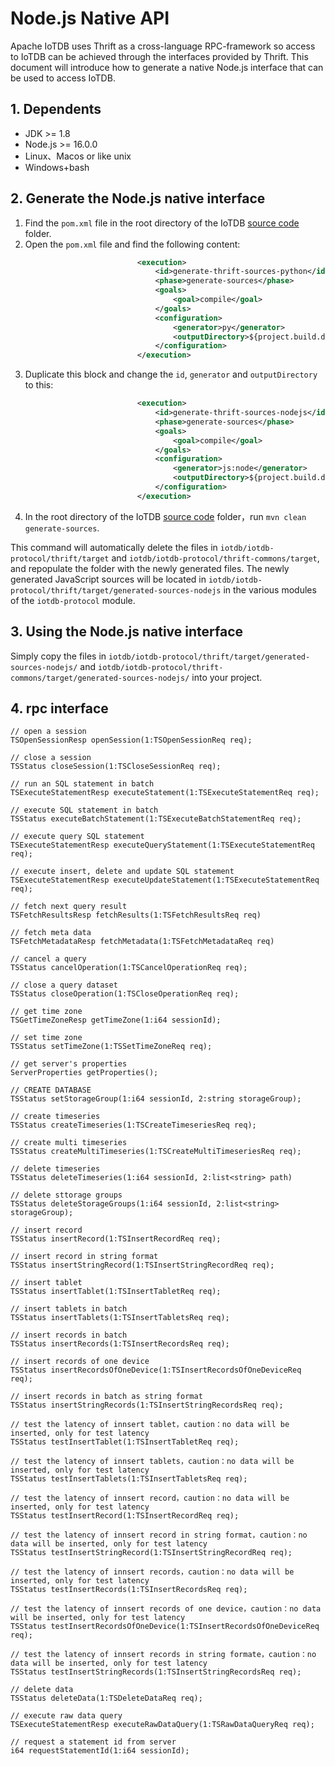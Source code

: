 <!--

    Licensed to the Apache Software Foundation (ASF) under one
    or more contributor license agreements.  See the NOTICE file
    distributed with this work for additional information
    regarding copyright ownership.  The ASF licenses this file
    to you under the Apache License, Version 2.0 (the
    "License"); you may not use this file except in compliance
    with the License.  You may obtain a copy of the License at
    
        http://www.apache.org/licenses/LICENSE-2.0
    
    Unless required by applicable law or agreed to in writing,
    software distributed under the License is distributed on an
    "AS IS" BASIS, WITHOUT WARRANTIES OR CONDITIONS OF ANY
    KIND, either express or implied.  See the License for the
    specific language governing permissions and limitations
    under the License.

-->

# Node.js Native API

Apache IoTDB uses Thrift as a cross-language RPC-framework so access to IoTDB can be achieved through the interfaces provided by Thrift. 
This document will introduce how to generate a native Node.js interface that can be used to access IoTDB.

## 1. Dependents

 * JDK >= 1.8
 * Node.js >= 16.0.0
 * Linux、Macos or like unix
 * Windows+bash

## 2. Generate the Node.js native interface

1. Find the `pom.xml` file in the root directory of the IoTDB [source code](https://github.com/apache/iotdb) folder.
2. Open the `pom.xml` file and find the following content:
   ```xml
                            <execution>
                                <id>generate-thrift-sources-python</id>
                                <phase>generate-sources</phase>
                                <goals>
                                    <goal>compile</goal>
                                </goals>
                                <configuration>
                                    <generator>py</generator>
                                    <outputDirectory>${project.build.directory}/generated-sources-python/</outputDirectory>
                                </configuration>
                            </execution>
   ```
3. Duplicate this block and change the `id`, `generator` and `outputDirectory` to this:
   ```xml
                            <execution>
                                <id>generate-thrift-sources-nodejs</id>
                                <phase>generate-sources</phase>
                                <goals>
                                    <goal>compile</goal>
                                </goals>
                                <configuration>
                                    <generator>js:node</generator>
                                    <outputDirectory>${project.build.directory}/generated-sources-nodejs/</outputDirectory>
                                </configuration>
                            </execution>
   ```
4. In the root directory of the IoTDB [source code](https://github.com/apache/iotdb) folder，run `mvn clean generate-sources`.

This command will automatically delete the files in `iotdb/iotdb-protocol/thrift/target` and `iotdb/iotdb-protocol/thrift-commons/target`, and repopulate the folder with the newly generated files.
The newly generated JavaScript sources will be located in `iotdb/iotdb-protocol/thrift/target/generated-sources-nodejs` in the various modules of the `iotdb-protocol` module.

## 3. Using the Node.js native interface

Simply copy the files in `iotdb/iotdb-protocol/thrift/target/generated-sources-nodejs/` and `iotdb/iotdb-protocol/thrift-commons/target/generated-sources-nodejs/` into your project.

## 4. rpc interface

```
// open a session
TSOpenSessionResp openSession(1:TSOpenSessionReq req);

// close a session
TSStatus closeSession(1:TSCloseSessionReq req);

// run an SQL statement in batch
TSExecuteStatementResp executeStatement(1:TSExecuteStatementReq req);

// execute SQL statement in batch
TSStatus executeBatchStatement(1:TSExecuteBatchStatementReq req);

// execute query SQL statement
TSExecuteStatementResp executeQueryStatement(1:TSExecuteStatementReq req);

// execute insert, delete and update SQL statement 
TSExecuteStatementResp executeUpdateStatement(1:TSExecuteStatementReq req);

// fetch next query result
TSFetchResultsResp fetchResults(1:TSFetchResultsReq req)

// fetch meta data
TSFetchMetadataResp fetchMetadata(1:TSFetchMetadataReq req)

// cancel a query 
TSStatus cancelOperation(1:TSCancelOperationReq req);

// close a query dataset
TSStatus closeOperation(1:TSCloseOperationReq req);

// get time zone
TSGetTimeZoneResp getTimeZone(1:i64 sessionId);

// set time zone
TSStatus setTimeZone(1:TSSetTimeZoneReq req);

// get server's properties
ServerProperties getProperties();

// CREATE DATABASE
TSStatus setStorageGroup(1:i64 sessionId, 2:string storageGroup);

// create timeseries
TSStatus createTimeseries(1:TSCreateTimeseriesReq req);

// create multi timeseries
TSStatus createMultiTimeseries(1:TSCreateMultiTimeseriesReq req);

// delete timeseries
TSStatus deleteTimeseries(1:i64 sessionId, 2:list<string> path)

// delete sttorage groups
TSStatus deleteStorageGroups(1:i64 sessionId, 2:list<string> storageGroup);

// insert record
TSStatus insertRecord(1:TSInsertRecordReq req);

// insert record in string format
TSStatus insertStringRecord(1:TSInsertStringRecordReq req);

// insert tablet
TSStatus insertTablet(1:TSInsertTabletReq req);

// insert tablets in batch
TSStatus insertTablets(1:TSInsertTabletsReq req);

// insert records in batch
TSStatus insertRecords(1:TSInsertRecordsReq req);

// insert records of one device
TSStatus insertRecordsOfOneDevice(1:TSInsertRecordsOfOneDeviceReq req);

// insert records in batch as string format
TSStatus insertStringRecords(1:TSInsertStringRecordsReq req);

// test the latency of innsert tablet，caution：no data will be inserted, only for test latency
TSStatus testInsertTablet(1:TSInsertTabletReq req);

// test the latency of innsert tablets，caution：no data will be inserted, only for test latency
TSStatus testInsertTablets(1:TSInsertTabletsReq req);

// test the latency of innsert record，caution：no data will be inserted, only for test latency
TSStatus testInsertRecord(1:TSInsertRecordReq req);

// test the latency of innsert record in string format，caution：no data will be inserted, only for test latency
TSStatus testInsertStringRecord(1:TSInsertStringRecordReq req);

// test the latency of innsert records，caution：no data will be inserted, only for test latency
TSStatus testInsertRecords(1:TSInsertRecordsReq req);

// test the latency of innsert records of one device，caution：no data will be inserted, only for test latency
TSStatus testInsertRecordsOfOneDevice(1:TSInsertRecordsOfOneDeviceReq req);

// test the latency of innsert records in string formate，caution：no data will be inserted, only for test latency
TSStatus testInsertStringRecords(1:TSInsertStringRecordsReq req);

// delete data
TSStatus deleteData(1:TSDeleteDataReq req);

// execute raw data query
TSExecuteStatementResp executeRawDataQuery(1:TSRawDataQueryReq req);

// request a statement id from server
i64 requestStatementId(1:i64 sessionId);
```